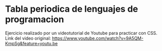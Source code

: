 # Tabla periodica de lenguajes de programacion
Ejercicio realizado por un videotutorial de Youtube para practicar con CSS.
Link del video original: https://www.youtube.com/watch?v=9A5QM-KmpSg&feature=youtu.be
